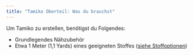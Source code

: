 ```yaml
---
title: "Tamiko Oberteil: Was du brauchst"
---
```


Um Tamiko zu erstellen, benötigst du Folgendes:

- Grundlegendes Nähzubehör
- Etwa 1 Meter (1,1 Yards) eines geeigneten Stoffes ([siehe Stoffoptionen](/docs/patterns/tamiko/fabric))
